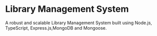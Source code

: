# Library Management System

A robust and scalable Library Management System built using Node.js, TypeScript, Express.js,MongoDB and Mongoose. 
